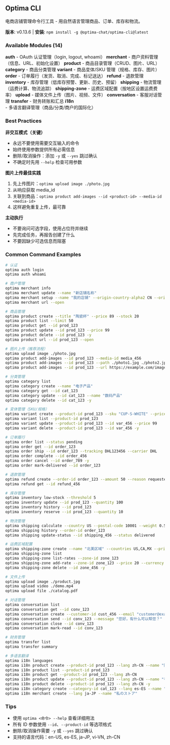 

## Optima CLI

电商店铺管理命令行工具 - 用自然语言管理商品、订单、库存和物流。

**版本**: v0.13.6 | **安装**: `npm install -g @optima-chat/optima-cli@latest`

### Available Modules (14)
**auth** - OAuth 认证管理（login, logout, whoami）
**merchant** - 商户资料管理（信息、URL、初始化设置）
**product** - 商品目录管理（CRUD、图片、URL）
**category** - 商品分类管理
**variant** - 商品变体/SKU 管理（规格、库存、图片）
**order** - 订单履行（发货、取消、完成、标记送达）
**refund** - 退款管理
**inventory** - 库存管理（低库存预警、更新、历史、预留）
**shipping** - 物流管理（运费计算、物流追踪）
**shipping-zone** - 运费区域配置（按地区设置运费费率）
**upload** - 媒体文件上传（图片、视频、文件）
**conversation** - 客服对话管理
**transfer** - 财务转账和汇总
**i18n** - 多语言翻译管理（商品/分类/商户的国际化）

### Best Practices

**非交互模式（关键）**
- 永远不要使用需要交互输入的命令
- 始终使用参数提供所有必需信息
- 删除/取消操作：添加 `-y` 或 `--yes` 跳过确认
- 不确定时先用 `--help` 检查可用参数

**图片上传最佳实践**
1. 先上传图片：`optima upload image ./photo.jpg`
2. 从响应获取 media_id
3. 关联到商品：`optima product add-images --id <product-id> --media-id <media-id>`
4. 这样避免重复上传，最可靠

**主动执行**
- 不要询问可选字段，使用占位符并继续
- 先完成任务，再报告创建了什么
- 不要因缺少可选信息而阻塞

### Common Command Examples

```bash
# 认证
optima auth login
optima auth whoami

# 商户管理
optima merchant info
optima merchant update --name "新店铺名称"
optima merchant setup --name "我的店铺" --origin-country-alpha2 CN --origin-city "深圳"
optima merchant url --open

# 商品管理
optima product create --title "陶瓷杯" --price 89 --stock 20
optima product list --limit 50
optima product get --id prod_123
optima product update --id prod_123 --price 99
optima product delete --id prod_123 -y
optima product url --id prod_123 --open

# 图片上传（推荐流程）
optima upload image ./photo.jpg
optima product add-images --id prod_123 --media-id media_456
optima product add-images --id prod_123 --path ./photo1.jpg ./photo2.jpg
optima product add-images --id prod_123 --url https://example.com/image.jpg

# 分类管理
optima category list
optima category create --name "电子产品"
optima category get --id cat_123
optima category update --id cat_123 --name "数码产品"
optima category delete --id cat_123 -y

# 变体管理（SKU/规格）
optima variant create --product-id prod_123 --sku "CUP-S-WHITE" --price 89 --stock 10 --attributes '{"size":"S","color":"White"}'
optima variant list --product-id prod_123
optima variant update --product-id prod_123 --id var_456 --price 99
optima variant delete --product-id prod_123 --id var_456 -y

# 订单履行
optima order list --status pending
optima order get --id order_123
optima order ship --id order_123 --tracking DHL123456 --carrier DHL
optima order complete --id order_456
optima order cancel --id order_789 -y
optima order mark-delivered --id order_123

# 退款管理
optima refund create --order-id order_123 --amount 50 --reason requested_by_customer
optima refund get --id refund_456

# 库存管理
optima inventory low-stock --threshold 5
optima inventory update --id prod_123 --quantity 100
optima inventory history --id prod_123
optima inventory reserve --id prod_123 --quantity 10

# 物流管理
optima shipping calculate --country US --postal-code 10001 --weight 0.5
optima shipping history --order-id order_123
optima shipping update-status --id shipping_456 --status delivered

# 运费区域配置
optima shipping-zone create --name "北美区域" --countries US,CA,MX --price 15 --currency USD
optima shipping-zone list
optima shipping-zone list-rates --zone-id zone_123
optima shipping-zone add-rate --zone-id zone_123 --price 20 --currency USD
optima shipping-zone delete --id zone_456 -y

# 文件上传
optima upload image ./product.jpg
optima upload video ./demo.mp4
optima upload file ./catalog.pdf

# 对话管理
optima conversation list
optima conversation get --id conv_123
optima conversation create --customer-id cust_456 --email "customer@example.com" --name "客户"
optima conversation send --id conv_123 --message "您好，有什么可以帮您？"
optima conversation close --id conv_123
optima conversation mark-read --id conv_123

# 财务管理
optima transfer list
optima transfer summary

# 多语言翻译
optima i18n languages
optima i18n product create --product-id prod_123 --lang zh-CN --name "陶瓷杯" --description "精美手工制作"
optima i18n product list --product-id prod_123
optima i18n product get --product-id prod_123 --lang zh-CN
optima i18n product update --product-id prod_123 --lang zh-CN --name "手工陶瓷杯"
optima i18n product delete --product-id prod_123 --lang zh-CN -y
optima i18n category create --category-id cat_123 --lang es-ES --name "Electrónica"
optima i18n merchant create --lang ja-JP --name "私のストア"
```

### Tips
- 使用 `optima <命令> --help` 查看详细用法
- 所有 ID 参数使用 `--id`、`--product-id` 等选项格式
- 删除/取消操作需要 `-y` 或 `--yes` 跳过确认
- 支持的语言代码：en-US, es-ES, ja-JP, vi-VN, zh-CN
<!-- END_OPTIMA_CLI -->
